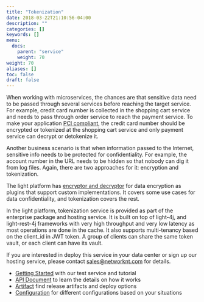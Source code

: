```yaml
---
title: "Tokenization"
date: 2018-03-22T21:10:56-04:00
description: ""
categories: []
keywords: []
menu:
  docs:
    parent: "service"
    weight: 70
weight: 70
aliases: []
toc: false
draft: false
---
```


When working with microservices, the chances are that sensitive data need to be passed through several services before reaching the target service. For example, credit card number is collected in the shopping cart service and needs to pass through order service to reach the payment service. To make your application [PCI compliant][], the credit card number should be encrypted or tokenized at the shopping cart service and only payment service can decrypt or detokenize it. 

Another business scenario is that when information passed to the Internet, sensitive info needs to be protected for confidentiality. For example, the account number in the URL needs to be hidden so that nobody can dig it from log files. Again, there are two approaches for it: encryption and tokenization. 

The light platform has [encryptor and decryptor][] for data encryption as plugins that support custom implementations. It covers some use cases for data confidentiality, and tokenization covers the rest. 

In the light platform, tokenization service is provided as part of the enterprise package and hosting service. It is built on top of light-4j, and light-rest-4j frameworks with very high throughput and very low latency as most operations are done in the cache. It also supports multi-tenancy based on the client_id in JWT token. A group of clients can share the same token vault, or each client can have its vault. 

If you are interested in deploy this service in your data center or sign up our hosting service, please contact sales@networknt.com for details. 


* [Getting Started][] with our test service and tutorial
* [API Document] to learn the details on how it works
* [Artifact][] find release artifacts and deploy options
* [Configuration][] for different configurations based on your situations


[PCI compliant]: http://www.onlinetech.com/resources/references/what-is-pci-compliance
[encryptor and decryptor]: /concern/decryptor/
[Getting Started]: /service/tokenization/getting-started/
[Artifact]: /service/tokenization/artifact/
[Configuration]: /service/tokenization/configuration/
[API Document]: /service/tokenization/document/
